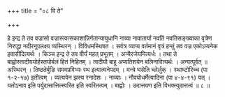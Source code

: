 +++
title = "०८ वि ते"

+++

हे इन्द्र ते तव वज्रासो वज्रास्त्वत्सकाशान्निर्गतान्यायुधानि नाव्या नावातार्या नवतिं नवतिसङ्ख्याका वृत्रेण निरुद्धा नदीरनूपलक्ष्य व्यस्थिरन् । विविधमस्थिषत । सर्वत्र व्याप्य वर्तमानं वृत्रं हन्तुं तव वज्र एकोऽप्यनेक इवासीदित्यर्थः । किञ्च इन्द्र ते तव वीर्यं महत् प्रभूतम् । अन्यैरजेयमित्यर्धः । तथा ते बाह्वोस्त्वदीययोर्हस्तयोर्बलं हितं निहितम् । त्वदीयौ बाहू अप्यतिशयेन बलिनावित्यर्थः । अन्यत्पूर्वत् ॥ अस्थिरन् । तिष्ठतेर्बुङि समवप्रविभ्यः स्थ इत्यात्मनेपदम् । मन्त्रे घसेति च्लेर्लुक् । स्थाघ्टोरिच्च (पा १-२-१७) इतीत्वम् । व्यत्ययेन झस्य रनादेशः । नाव्याः । नौवयोधर्मेत्यादिना (पा ४-४-९१) यत् । यतोऽनाव इति पर्युदासात्तित्स्वरित इति स्वरितत्वम् । बाह्वोः । उदात्तयण इति विभक्त्युदात्तत्वं ॥ ८ ॥